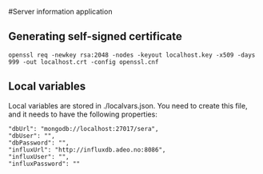 #Server information application

## Generating self-signed certificate
```
openssl req -newkey rsa:2048 -nodes -keyout localhost.key -x509 -days 999 -out localhost.crt -config openssl.cnf
```
## Local variables
Local variables are stored in ./localvars.json. You need to create this file, and  it needs to have the following properties:

    "dbUrl": "mongodb://localhost:27017/sera",
    "dbUser": "",
    "dbPassword": "",
    "influxUrl": "http://influxdb.adeo.no:8086",
    "influxUser": "",
    "influxPassword": ""
   


